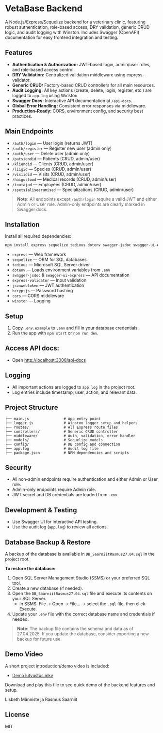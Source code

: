# VetaBase Backend

A Node.js/Express/Sequelize backend for a veterinary clinic, featuring robust authentication, role-based access, DRY validation, generic CRUD logic, and audit logging with Winston. Includes Swagger (OpenAPI) documentation for easy frontend integration and testing.

## Features
- **Authentication & Authorization:** JWT-based login, admin/user roles, and role-based access control.
- **DRY Validation:** Centralized validation middleware using express-validator.
- **Generic CRUD:** Factory-based CRUD controllers for all main resources.
- **Audit Logging:** All key actions (create, delete, login, register, etc.) are logged to `app.log` using Winston.
- **Swagger Docs:** Interactive API documentation at `/api-docs`.
- **Global Error Handling:** Consistent error responses via middleware.
- **Production-Ready:** CORS, environment config, and security best practices.

## Main Endpoints
- `/auth/login` — User login (returns JWT)
- `/auth/register` — Register new user (admin only)
- `/auth/user` — Delete user (admin only)
- `/patsiendid` — Patients (CRUD, admin/user)
- `/kliendid` — Clients (CRUD, admin/user)
- `/liigid` — Species (CRUD, admin/user)
- `/visiidid` — Visits (CRUD, admin/user)
- `/haiguslood` — Medical records (CRUD, admin/user)
- `/tootajad` — Employees (CRUD, admin/user)
- `/spetsialiseerumised` — Specializations (CRUD, admin/user)

> **Note:** All endpoints except `/auth/login` require a valid JWT and either Admin or User role. Admin-only endpoints are clearly marked in Swagger docs.

## Installation

Install all required dependencies:

```sh
npm install express sequelize tedious dotenv swagger-jsdoc swagger-ui-express express-validator jsonwebtoken bcryptjs cors winston
```

- `express` — Web framework
- `sequelize` — ORM for SQL databases
- `tedious` — Microsoft SQL Server driver
- `dotenv` — Loads environment variables from `.env`
- `swagger-jsdoc` & `swagger-ui-express` — API documentation
- `express-validator` — Input validation
- `jsonwebtoken` — JWT authentication
- `bcryptjs` — Password hashing
- `cors` — CORS middleware
- `winston` — Logging


## Setup

1. Copy `.env.example` to `.env` and fill in your database credentials.
2. Run the app with `npm start` or `npm run dev`.

## Access API docs:
   - Open [http://localhost:3000/api-docs](http://localhost:3000/api-docs)

## Logging
- All important actions are logged to `app.log` in the project root.
- Log entries include timestamp, user, action, and relevant data.

## Project Structure
```
├── main.js                # App entry point
├── logger.js              # Winston logger setup and helpers
├── routes/                # All Express route files
├── controllers/           # Generic CRUD controller
├── middleware/            # Auth, validation, error handler
├── models/                # Sequelize models
├── config/                # DB config and connection
├── app.log                # Audit log file
├── package.json           # NPM dependencies and scripts
```

## Security
- All non-admin endpoints require authentication and either Admin or User role.
- Admin-only endpoints require Admin role.
- JWT secret and DB credentials are loaded from `.env`.

## Development & Testing
- Use Swagger UI for interactive API testing.
- Use the audit log (`app.log`) to review all actions.

## Database Backup & Restore

A backup of the database is available in `DB_SaarniitRasmus27.04.sql` in the project root.

**To restore the database:**
1. Open SQL Server Management Studio (SSMS) or your preferred SQL tool.
2. Create a new database (if needed).
3. Open the `DB_SaarniitRasmus27.04.sql` file and execute its contents on your SQL Server.
   - In SSMS: File → Open → File... → select the `.sql` file, then click Execute.
4. Update your `.env` file with the correct database name and credentials if needed.

> **Note:** The backup file contains the schema and data as of 27.04.2025. If you update the database, consider exporting a new backup for future use.

## Demo Video

A short project introduction/demo video is included:

- [DemoTutvustus.mkv](./DemoTutvustus.mkv)

Download and play this file to see quick demo of the backend features and setup.

Lisbeth Männiste ja Rasmus Saarniit

## License
MIT



